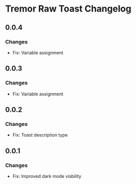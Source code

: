 # Tremor Raw Toast Changelog

## 0.0.4

### Changes

- Fix: Variable assignment

## 0.0.3

### Changes

- Fix: Variable assignment

## 0.0.2

### Changes

- Fix: Toast description type

## 0.0.1

### Changes

- Fix: Improved dark mode visbility
